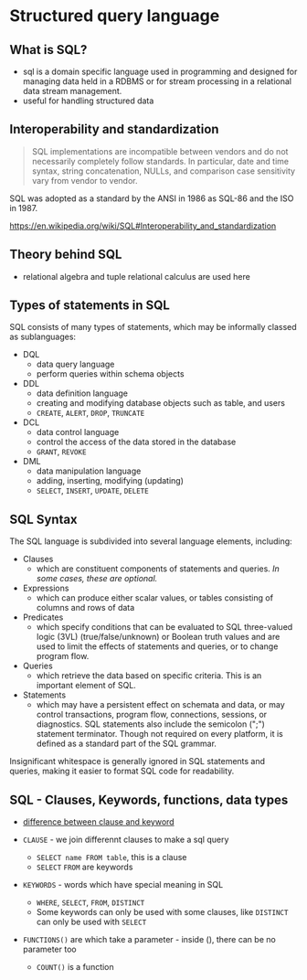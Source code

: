 # Structured query language

## What is SQL?

- sql is a domain specific language used in programming and designed
  for managing data held in a RDBMS or for stream processing in a
  relational data stream management.
- useful for handling structured data

## Interoperability and standardization

> SQL implementations are incompatible between vendors and do not necessarily completely follow standards.
> In particular, date and time syntax, string concatenation, NULLs, and comparison case sensitivity vary from vendor to vendor.

SQL was adopted as a standard by the ANSI in 1986 as SQL-86 and the ISO in 1987.

<https://en.wikipedia.org/wiki/SQL#Interoperability_and_standardization>

## Theory behind SQL

- relational algebra and tuple relational calculus are used here

## Types of statements in SQL

SQL consists of many types of statements, which may be informally classed as sublanguages:

- DQL
    - data query language
    - perform queries within schema objects
- DDL
    - data definition language
    - creating and modifying database objects such as table, and users
    - `CREATE`, `ALERT`, `DROP`, `TRUNCATE`
- DCL
    - data control language
    - control the access of the data stored in the database
    - `GRANT`, `REVOKE`
- DML
    - data manipulation language
    - adding, inserting, modifying (updating)
    - `SELECT`, `INSERT`, `UPDATE`, `DELETE`

## SQL Syntax

The SQL language is subdivided into several language elements, including:

- Clauses
    - which are constituent components of statements and queries. _In some cases, these are optional._
- Expressions
    - which can produce either scalar values, or tables consisting of columns and rows of data
- Predicates
    - which specify conditions that can be evaluated to SQL three-valued logic (3VL) (true/false/unknown) or Boolean truth values and are used to limit
    the effects of statements and queries, or to change program flow.
- Queries
    - which retrieve the data based on specific criteria. This is an important element of SQL.
- Statements
    - which may have a persistent effect on schemata and data, or may control transactions, program flow, connections, sessions, or diagnostics.
SQL statements also include the semicolon (";") statement terminator. 
Though not required on every platform, it is defined as a standard part of the SQL grammar.

Insignificant whitespace is generally ignored in SQL statements and queries, making it easier to format SQL code for readability.

## SQL - Clauses, Keywords, functions, data types

- [difference between clause and keyword](https://stackoverflow.com/questions/31151264/what-is-the-difference-between-a-keyword-and-a-clause-in-sql)

- `CLAUSE` - we join differennt clauses to make a sql query
    - `SELECT name FROM table`, this is a clause
    - `SELECT` `FROM` are keywords
- `KEYWORDS` - words which have special meaning in SQL
    - `WHERE`, `SELECT`, `FROM`, `DISTINCT`
    - Some keywords can only be used with some clauses, like `DISTINCT` can only be used with `SELECT`
- `FUNCTIONS()` are which take a parameter - inside (), there can be no parameter too
    - `COUNT()` is a function
